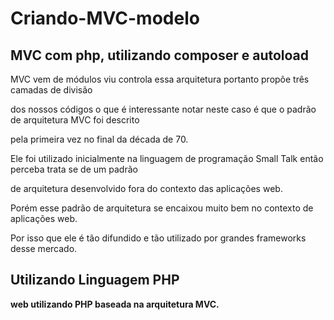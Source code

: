 # Criando-MVC-modelo
## MVC com php, utilizando composer e autoload

  MVC vem de módulos viu controla essa arquitetura portanto propõe três camadas de divisão

dos nossos códigos o que é interessante notar neste caso é que o padrão de arquitetura MVC foi descrito

pela primeira vez no final da década de 70.

Ele foi utilizado inicialmente na linguagem de programação Small Talk então perceba trata se de um padrão

de arquitetura desenvolvido fora do contexto das aplicações web.

Porém esse padrão de arquitetura se encaixou muito bem no contexto de aplicações web.

Por isso que ele é tão difundido e tão utilizado por grandes frameworks desse mercado.

## Utilizando Linguagem PHP
**web utilizando PHP baseada na arquitetura MVC.**
